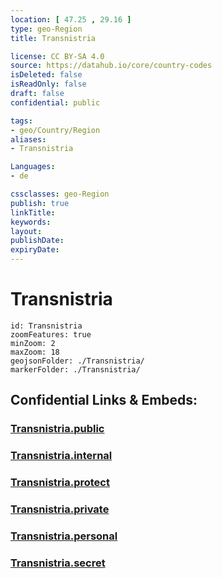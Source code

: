 ```yaml
---
location: [ 47.25 , 29.16 ] 
type: geo-Region
title: Transnistria

license: CC BY-SA 4.0
source: https://datahub.io/core/country-codes
isDeleted: false
isReadOnly: false
draft: false
confidential: public

tags:
- geo/Country/Region
aliases:
- Transnistria

Languages:
- de

cssclasses: geo-Region
publish: true
linkTitle: 
keywords: 
layout: 
publishDate: 
expiryDate: 
---
```


# Transnistria

```leaflet
id: Transnistria
zoomFeatures: true 
minZoom: 2 
maxZoom: 18
geojsonFolder: ./Transnistria/
markerFolder: ./Transnistria/
```


## Confidential Links & Embeds: 

### [Transnistria.public](/_public/\Earth\Continent\Europe\Europe~East\Moldova\Districts~MoldovaTransnistria.public.md) 

### [Transnistria.internal](/_internal/\Earth\Continent\Europe\Europe~East\Moldova\Districts~MoldovaTransnistria.internal.md) 

### [Transnistria.protect](/_protect/\Earth\Continent\Europe\Europe~East\Moldova\Districts~MoldovaTransnistria.protect.md) 

### [Transnistria.private](/_private/\Earth\Continent\Europe\Europe~East\Moldova\Districts~MoldovaTransnistria.private.md) 

### [Transnistria.personal](/_personal/\Earth\Continent\Europe\Europe~East\Moldova\Districts~MoldovaTransnistria.personal.md) 

### [Transnistria.secret](/_secret/\Earth\Continent\Europe\Europe~East\Moldova\Districts~MoldovaTransnistria.secret.md)

